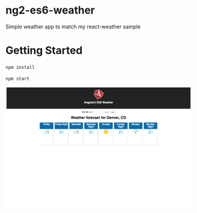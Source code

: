 # ng2-es6-weather
Simple weather app to match my react-weather sample

# Getting Started
`npm install`

`npm start`

![Screenshot](ng2-weather.png "Screenshot")
